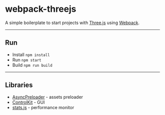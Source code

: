 # webpack-threejs

A simple boilerplate to start projects with [Three.js](https://github.com/mrdoob/three.js/) using [Webpack](https://github.com/webpack).
___

## Run
- Install `npm install`
- Run `npm start`
- Build `npm run build`
___

## Libraries
- [AsyncPreloader](https://github.com/dmnsgn/async-preloader) - assets preloader
- [ControlKit](https://github.com/brunoimbrizi/controlkit.js) - GUI
- [stats.js](https://github.com/mrdoob/stats.js/) - performance monitor
